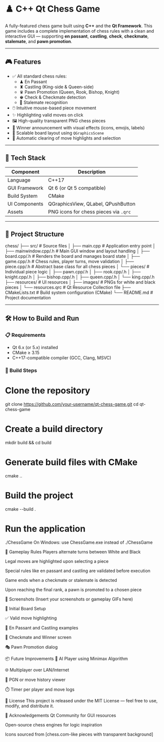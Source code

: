 # ♟️ C++ Qt Chess Game

A fully-featured chess game built using **C++** and the **Qt Framework**. This game includes a complete implementation of chess rules with a clean and interactive GUI — supporting **en passant**, **castling**, **check**, **checkmate**, **stalemate**, and **pawn promotion**.

---

## 🎮 Features

- ✅ All standard chess rules:
  - ♟ En Passant
  - ♜ Castling (King-side & Queen-side)
  - ♛ Pawn Promotion (Queen, Rook, Bishop, Knight)
  - ♚ Check & Checkmate detection
  - 🧊 Stalemate recognition
- 🖱️ Intuitive mouse-based piece movement
- ✨ Highlighting valid moves on click
- 🖼️ High-quality transparent PNG chess pieces
- 🎉 Winner announcement with visual effects (icons, emojis, labels)
- 📐 Scalable board layout using `QGraphicsScene`
- 🧹 Automatic clearing of move highlights and selection

---

## 🧱 Tech Stack

| Component         | Description                            |
|------------------|----------------------------------------|
| Language          | C++17                                  |
| GUI Framework     | Qt 6 (or Qt 5 compatible)              |
| Build System      | CMake                                  |
| UI Components     | QGraphicsView, QLabel, QPushButton     |
| Assets            | PNG icons for chess pieces via `.qrc` |

---

## 📁 Project Structure

chess/
├── src/                      # Source files
│   ├── main.cpp              # Application entry point
│   ├── mainwindow.cpp/.h     # Main GUI window and layout handling
│   ├── board.cpp/.h          # Renders the board and manages board state
│   ├── game.cpp/.h           # Chess rules, player turns, move validation
│   ├── piece.cpp/.h          # Abstract base class for all chess pieces
│   └── pieces/               # Individual piece logic
│       ├── pawn.cpp/.h
│       ├── rook.cpp/.h
│       ├── knight.cpp/.h
│       ├── bishop.cpp/.h
│       ├── queen.cpp/.h
│       └── king.cpp/.h
├── resources/                # UI resources
│   ├── images/               # PNGs for white and black pieces
│   └── resources.qrc         # Qt Resource Collection file
├── CMakeLists.txt            # Build system configuration (CMake)
└── README.md                 # Project documentation


---

## 🛠️ How to Build and Run

### 📋 Requirements

- Qt 6.x (or 5.x) installed
- CMake ≥ 3.15
- C++17-compatible compiler (GCC, Clang, MSVC)

### 🧪 Build Steps

# Clone the repository
git clone https://github.com/your-username/qt-chess-game.git
cd qt-chess-game

# Create a build directory
mkdir build && cd build

# Generate build files with CMake
cmake ..

# Build the project
cmake --build .

# Run the application
./ChessGame
On Windows: use ChessGame.exe instead of ./ChessGame

🧠 Gameplay Rules
Players alternate turns between White and Black

Legal moves are highlighted upon selecting a piece

Special rules like en passant and castling are validated before execution

Game ends when a checkmate or stalemate is detected

Upon reaching the final rank, a pawn is promoted to a chosen piece

📸 Screenshots
(Insert your screenshots or gameplay GIFs here)

🧩 Initial Board Setup

✅ Valid move highlighting

🔁 En Passant and Castling examples

🏁 Checkmate and Winner screen

🎭 Pawn Promotion dialog

📦 Future Improvements
🤖 AI Player using Minimax Algorithm

🌐 Multiplayer over LAN/Internet

📜 PGN or move history viewer

⏱️ Timer per player and move logs

📜 License
This project is released under the MIT License — feel free to use, modify, and distribute it.

🙌 Acknowledgements
Qt Community for GUI resources

Open-source chess engines for logic inspiration

Icons sourced from [chess.com-like pieces with transparent background]
